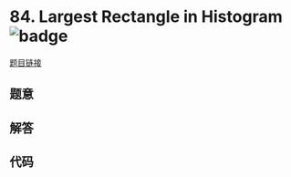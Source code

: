 # 84. Largest Rectangle in Histogram ![badge](https://img.shields.io/badge/-hard-red?style=flat-square)

[题目链接](https://leetcode.com/problems/largest-rectangle-in-histogram)

## 题意

## 解答

## 代码

